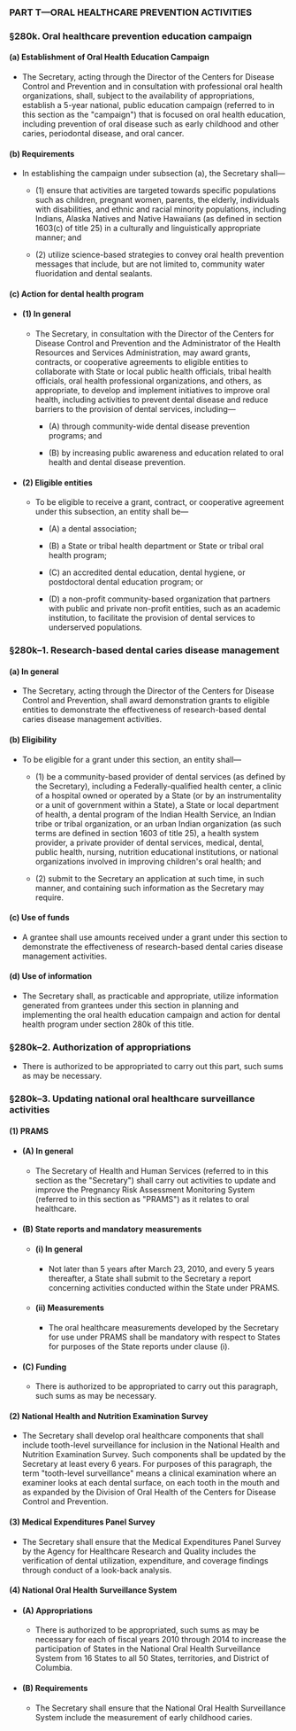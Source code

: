 ### PART T—ORAL HEALTHCARE PREVENTION ACTIVITIES

### §280k. Oral healthcare prevention education campaign
#### (a) Establishment of Oral Health Education Campaign
* The Secretary, acting through the Director of the Centers for Disease Control and Prevention and in consultation with professional oral health organizations, shall, subject to the availability of appropriations, establish a 5-year national, public education campaign (referred to in this section as the "campaign") that is focused on oral health education, including prevention of oral disease such as early childhood and other caries, periodontal disease, and oral cancer.

#### (b) Requirements
* In establishing the campaign under subsection (a), the Secretary shall—

  * (1) ensure that activities are targeted towards specific populations such as children, pregnant women, parents, the elderly, individuals with disabilities, and ethnic and racial minority populations, including Indians, Alaska Natives and Native Hawaiians (as defined in section 1603(c) of title 25) in a culturally and linguistically appropriate manner; and

  * (2) utilize science-based strategies to convey oral health prevention messages that include, but are not limited to, community water fluoridation and dental sealants.

#### (c) Action for dental health program
* #### (1) In general
  * The Secretary, in consultation with the Director of the Centers for Disease Control and Prevention and the Administrator of the Health Resources and Services Administration, may award grants, contracts, or cooperative agreements to eligible entities to collaborate with State or local public health officials, tribal health officials, oral health professional organizations, and others, as appropriate, to develop and implement initiatives to improve oral health, including activities to prevent dental disease and reduce barriers to the provision of dental services, including—

    * (A) through community-wide dental disease prevention programs; and

    * (B) by increasing public awareness and education related to oral health and dental disease prevention.

* #### (2) Eligible entities
  * To be eligible to receive a grant, contract, or cooperative agreement under this subsection, an entity shall be—

    * (A) a dental association;

    * (B) a State or tribal health department or State or tribal oral health program;

    * (C) an accredited dental education, dental hygiene, or postdoctoral dental education program; or

    * (D) a non-profit community-based organization that partners with public and private non-profit entities, such as an academic institution, to facilitate the provision of dental services to underserved populations.

### §280k–1. Research-based dental caries disease management
#### (a) In general
* The Secretary, acting through the Director of the Centers for Disease Control and Prevention, shall award demonstration grants to eligible entities to demonstrate the effectiveness of research-based dental caries disease management activities.

#### (b) Eligibility
* To be eligible for a grant under this section, an entity shall—

  * (1) be a community-based provider of dental services (as defined by the Secretary), including a Federally-qualified health center, a clinic of a hospital owned or operated by a State (or by an instrumentality or a unit of government within a State), a State or local department of health, a dental program of the Indian Health Service, an Indian tribe or tribal organization, or an urban Indian organization (as such terms are defined in section 1603 of title 25), a health system provider, a private provider of dental services, medical, dental, public health, nursing, nutrition educational institutions, or national organizations involved in improving children's oral health; and

  * (2) submit to the Secretary an application at such time, in such manner, and containing such information as the Secretary may require.

#### (c) Use of funds
* A grantee shall use amounts received under a grant under this section to demonstrate the effectiveness of research-based dental caries disease management activities.

#### (d) Use of information
* The Secretary shall, as practicable and appropriate, utilize information generated from grantees under this section in planning and implementing the oral health education campaign and action for dental health program under section 280k of this title.

### §280k–2. Authorization of appropriations
* There is authorized to be appropriated to carry out this part, such sums as may be necessary.

### §280k–3. Updating national oral healthcare surveillance activities
#### (1) PRAMS
* #### (A) In general
  * The Secretary of Health and Human Services (referred to in this section as the "Secretary") shall carry out activities to update and improve the Pregnancy Risk Assessment Monitoring System (referred to in this section as "PRAMS") as it relates to oral healthcare.

* #### (B) State reports and mandatory measurements
  * #### (i) In general
    * Not later than 5 years after March 23, 2010, and every 5 years thereafter, a State shall submit to the Secretary a report concerning activities conducted within the State under PRAMS.

  * #### (ii) Measurements
    * The oral healthcare measurements developed by the Secretary for use under PRAMS shall be mandatory with respect to States for purposes of the State reports under clause (i).

* #### (C) Funding
  * There is authorized to be appropriated to carry out this paragraph, such sums as may be necessary.

#### (2) National Health and Nutrition Examination Survey
* The Secretary shall develop oral healthcare components that shall include tooth-level surveillance for inclusion in the National Health and Nutrition Examination Survey. Such components shall be updated by the Secretary at least every 6 years. For purposes of this paragraph, the term "tooth-level surveillance" means a clinical examination where an examiner looks at each dental surface, on each tooth in the mouth and as expanded by the Division of Oral Health of the Centers for Disease Control and Prevention.

#### (3) Medical Expenditures Panel Survey
* The Secretary shall ensure that the Medical Expenditures Panel Survey by the Agency for Healthcare Research and Quality includes the verification of dental utilization, expenditure, and coverage findings through conduct of a look-back analysis.

#### (4) National Oral Health Surveillance System
* #### (A) Appropriations
  * There is authorized to be appropriated, such sums as may be necessary for each of fiscal years 2010 through 2014 to increase the participation of States in the National Oral Health Surveillance System from 16 States to all 50 States, territories, and District of Columbia.

* #### (B) Requirements
  * The Secretary shall ensure that the National Oral Health Surveillance System include the measurement of early childhood caries.